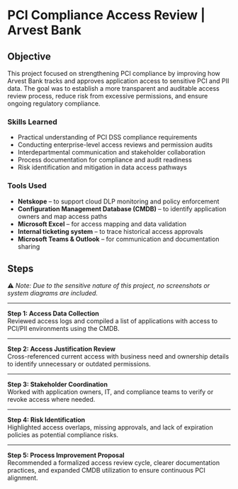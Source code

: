 # PCI Compliance Access Review | Arvest Bank

## Objective

This project focused on strengthening PCI compliance by improving how Arvest Bank tracks and approves application access to sensitive PCI and PII data. The goal was to establish a more transparent and auditable access review process, reduce risk from excessive permissions, and ensure ongoing regulatory compliance.

### Skills Learned

- Practical understanding of PCI DSS compliance requirements  
- Conducting enterprise-level access reviews and permission audits  
- Interdepartmental communication and stakeholder collaboration  
- Process documentation for compliance and audit readiness  
- Risk identification and mitigation in data access pathways  

### Tools Used

- **Netskope** – to support cloud DLP monitoring and policy enforcement  
- **Configuration Management Database (CMDB)** – to identify application owners and map access paths  
- **Microsoft Excel** – for access mapping and data validation  
- **Internal ticketing system** – to trace historical access approvals  
- **Microsoft Teams & Outlook** – for communication and documentation sharing  

## Steps

⚠️ *Note: Due to the sensitive nature of this project, no screenshots or system diagrams are included.*

---

**Step 1: Access Data Collection**  
Reviewed access logs and compiled a list of applications with access to PCI/PII environments using the CMDB.

---

**Step 2: Access Justification Review**  
Cross-referenced current access with business need and ownership details to identify unnecessary or outdated permissions.

---

**Step 3: Stakeholder Coordination**  
Worked with application owners, IT, and compliance teams to verify or revoke access where needed.

---

**Step 4: Risk Identification**  
Highlighted access overlaps, missing approvals, and lack of expiration policies as potential compliance risks.

---

**Step 5: Process Improvement Proposal**  
Recommended a formalized access review cycle, clearer documentation practices, and expanded CMDB utilization to ensure continuous PCI alignment.
